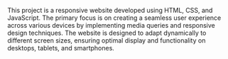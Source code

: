 This project is a responsive website developed using HTML, CSS, and JavaScript. 
The primary focus is on creating a seamless user experience across various devices by implementing media queries and responsive design techniques. 
The website is designed to adapt dynamically to different screen sizes, ensuring optimal display and functionality on desktops, tablets, and smartphones.
